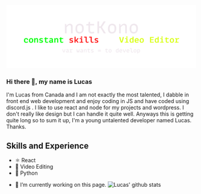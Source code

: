 ![Video Editing and Development](https://github.com/Stealthbroken/Stealthbroken/blob/main/minbanner.png)
### Hi there 👋, my name is Lucas

I'm Lucas from Canada and I am not exactly the most talented, I dabble in front end web development and enjoy coding in JS and have coded using discord.js . I like to use react and node for my projects and wordpress. I don't really like design but I can handle it quite well. Anyways this is getting quite long so to sum it up, I'm a young untalented developer named Lucas. Thanks.

## Skills and Experience

*  ⚛ React
* 🎥 Video Editing
* 🐍 Python

- 🔭 I’m currently working on this page. 
![Lucas' github stats](https://github-readme-stats.vercel.app/api?username=stealthbroken&theme=nightowl&show_icons=true)






<!---

<!---
--->
